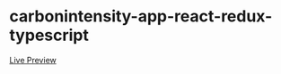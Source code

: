 # carbonintensity-app-react-redux-typescript

[Live Preview](https://apps.damirpristav.com/carbonintensity-app/)

<!-- [Blog Post]() -->
